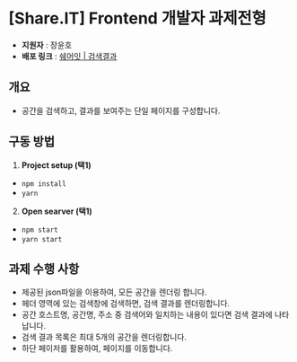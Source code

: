 # [Share.IT] Frontend 개발자 과제전형

- **지원자** : 장윤호
- **배포 링크** : [쉐어잇 | 검색결과](https://reverent-rosalind-cc27d5.netlify.app)

## 개요

- 공간을 검색하고, 결과를 보여주는 단일 페이지를 구성합니다.

## 구동 방법

1. **Project setup (택1)**

- `npm install`
- `yarn`

2. **Open searver (택1)**

- `npm start`
- `yarn start`

## 과제 수행 사항

- 제공된 json파일을 이용하여, 모든 공간을 렌더링 합니다.
- 헤더 영역에 있는 검색창에 검색하면, 검색 결과를 렌더링합니다.
- 공간 호스트명, 공간명, 주소 중 검색어와 일치하는 내용이 있다면 검색 결과에 나타납니다.
- 검색 결과 목록은 최대 5개의 공간을 렌더링합니다.
- 하단 페이저를 활용하여, 페이지를 이동합니다.
